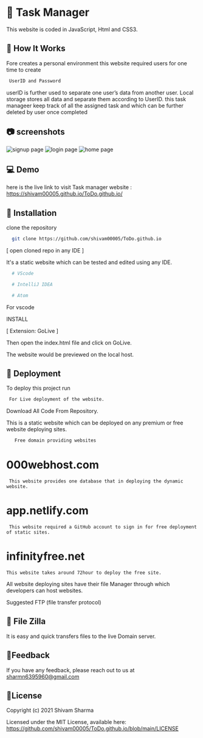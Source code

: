 # :memo: Task Manager

This website is coded in JavaScript, Html and CSS3.

## :information_desk_person: How It Works

Fore creates a personal environment this website required users for one time to create

```bash
 UserID and Password
```

userID is further used to separate one user’s data from another user. Local storage stores all data and separate them according to UserID. this task manageer keep track of all the assigned task and which can be further deleted by user once completed

## :camera: screenshots

<img src="https://raw.githubusercontent.com/shivam00005/ToDo.github.io/master/screenshots/signup-page.png" alt="signup page">
<img src="https://raw.githubusercontent.com/shivam00005/ToDo.github.io/master/screenshots/login-page.png" alt="login page" >
<img src="https://raw.githubusercontent.com/shivam00005/ToDo.github.io/master/screenshots/home-page.png" alt="home page" >


## :computer: Demo

here is the live link to visit Task manager website : https://shivam00005.github.io/ToDo.github.io/

## :wrench: Installation

clone the repository

```bash
  git clone https://github.com/shivam00005/ToDo.github.io
```

[ open cloned repo in any IDE ]

It's a static website which can be tested and edited using any IDE.

```bash
  # VScode

  # IntelliJ IDEA

  # Atom
```

For vscode

 INSTALL

[ Extension: GoLive ]

Then open the index.html file and click on GoLive.

The website would be previewed on the local host.

## :satellite: Deployment

To deploy this project run

```bash
 For Live deployment of the website.
```

Download All Code From Repository.

This is a static website which can be deployed on any premium or free website deploying sites.

```bash
   Free domain providing websites
```

# 000webhost.com

     This website provides one database that in deploying the dynamic website.

# app.netlify.com

     This website required a GitHub account to sign in for free deployment of static sites.

# infinityfree.net

    This website takes around 72hour to deploy the free site.

All website deploying sites have their file Manager through which developers can host websites.

Suggested FTP (file transfer protocol)

## :file_folder: File Zilla

It is easy and quick transfers files to the live Domain server.

## :email:Feedback

If you have any feedback, please reach out to us at sharmn6395960@gmail.com


## :scroll:License

Copyright (c) 2021 Shivam Sharma

Licensed under the MIT License, available here: https://github.com/shivam00005/ToDo.github.io/blob/main/LICENSE

